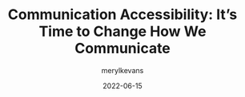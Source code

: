 ---
author: merylkevans
date: 2022-06-15
draft: true
permalink: false
tags:
  - accessibility
target_url: https://meryl.net/communication-accessibility/
title: "Communication Accessibility: It’s Time to Change How We Communicate"
---